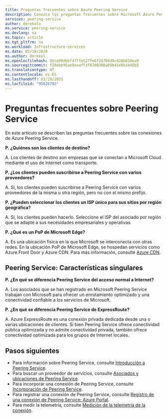```yaml
---
title: Preguntas frecuentes sobre Azure Peering Service
description: Conozca las preguntas frecuentes sobre Microsoft Azure Peering Service.
services: peering-service
author: derekolo
ms.service: peering-service
ms.devlang: na
ms.topic: article
ms.tgt_pltfrm: na
ms.workload: Infrastructure-services
ms.date: 05/18/2020
ms.author: derekol
ms.openlocfilehash: 95ce90dbbf47ffe527fe6f25704d9cd28b834ea9
ms.sourcegitcommit: f28ebb95ae9aaaff3f87d8388a09b41e0b3445b5
ms.translationtype: HT
ms.contentlocale: es-ES
ms.lasthandoff: 03/29/2021
ms.locfileid: "95026702"
---
```

# <a name="peering-service-faq"></a>Preguntas frecuentes sobre Peering Service

En este artículo se describen las preguntas frecuentes sobre las conexiones de Azure Peering Service.


**P. ¿Quiénes son los clientes de destino?**

A. Los clientes de destino son empresas que se conectan a Microsoft Cloud mediante el uso de Internet como transporte.

**P. ¿Los clientes pueden suscribirse a Peering Service con varios proveedores?** 

A. Sí, los clientes pueden suscribirse a Peering Service con varios proveedores de la misma u otra región, pero no con el mismo prefijo.

**P. ¿Pueden seleccionar los clientes un ISP único para sus sitios por región geográfica?**

A. Sí, los clientes pueden hacerlo. Seleccione el ISP del asociado por región que se adapte a sus necesidades empresariales y operativas.

**P. ¿Qué es un PoP de Microsoft Edge?**

A. Es una ubicación física en la que Microsoft se interconecta con otras redes. En la ubicación PoP de Microsoft Edge, se hospedan servicios como Azure Front Door y Azure CDN. Para más información, consulte [Azure CDN](../cdn/cdn-features.md).

## <a name="peering-service-unique-characteristics"></a>Peering Service: Características singulares

**P. ¿En qué se diferencia Peering Service del acceso normal a Internet?**

A. Los asociados que se han registrado en Microsoft Peering Service trabajan con Microsoft para ofrecer un enrutamiento optimizado y una conectividad confiable a los servicios de Microsoft.  

**P. ¿En qué se diferencia Peering Service de ExpressRoute?**

A. Azure ExpressRoute es una conexión privada dedicada desde una o varias ubicaciones de clientes. Si bien Peering Service ofrece conectividad pública optimizada y no admite conectividad privada, también ofrece conectividad optimizada para los grupos de Internet locales.

## <a name="next-steps"></a>Pasos siguientes

- Para información sobre Peering Service, consulte [Introducción a Peering Service](about.md).
- Para buscar un proveedor de servicios, consulte [Asociados y ubicaciones de Peering Service](location-partners.md).
- Para incorporar una conexión de Peering Service, consulte [Incorporación de Peering Service](onboarding-model.md).
- Para registrar una conexión de Peering Service, consulte [Registro de una conexión de Peering Service: Azure Portal](azure-portal.md).
- Para medir la telemetría, consulte [Medición de la telemetría de la conexión](measure-connection-telemetry.md).